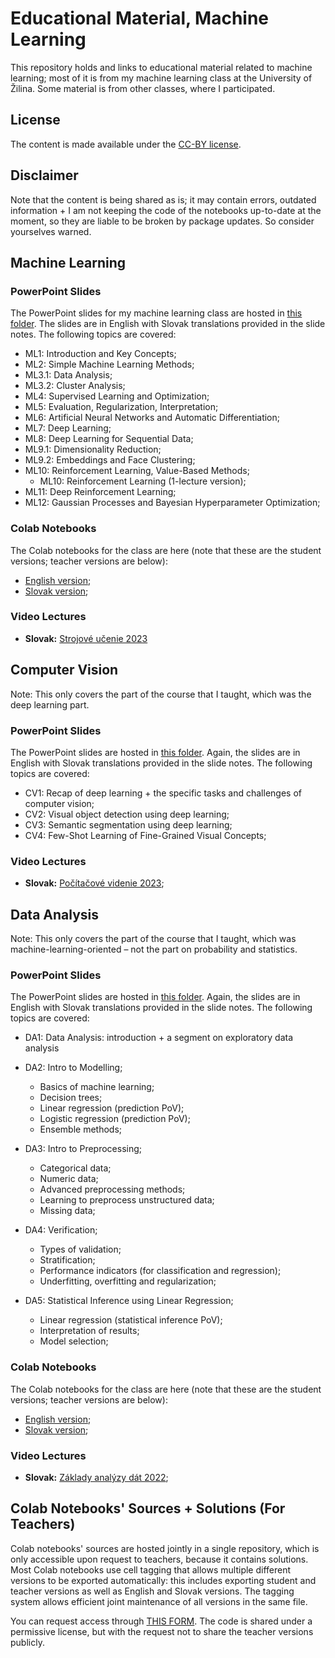 # Educational Material, Machine Learning

This repository holds and links to educational material related to machine learning; most of it is from my machine learning class at the University of Žilina. Some material is from other classes, where I participated.

## License

The content is made available under the [CC-BY license](https://creativecommons.org/licenses/by/4.0/).

## Disclaimer

Note that the content is being shared as is; it may contain errors, outdated information + I am not keeping the code of the notebooks up-to-date at the moment, so they are liable to be broken by package updates. So consider yourselves warned.

## Machine Learning

### PowerPoint Slides

The PowerPoint slides for my machine learning class are hosted in [this folder](https://drive.google.com/drive/folders/1CO0RlbClfLpcDpZxkfUbvbTb50Qx92Ll?usp=sharing). The slides are in English with Slovak translations provided in the slide notes. The following topics are covered:

* ML1: Introduction and Key Concepts;
* ML2: Simple Machine Learning Methods;
* ML3.1: Data Analysis;
* ML3.2: Cluster Analysis;
* ML4: Supervised Learning and Optimization;
* ML5: Evaluation, Regularization, Interpretation;
* ML6: Artificial Neural Networks and Automatic Differentiation;
* ML7: Deep Learning;
* ML8: Deep Learning for Sequential Data;
* ML9.1: Dimensionality Reduction;
* ML9.2: Embeddings and Face Clustering;
* ML10: Reinforcement Learning, Value-Based Methods;
    * ML10: Reinforcement Learning (1-lecture version);
* ML11: Deep Reinforcement Learning;
* ML12: Gaussian Processes and Bayesian Hyperparameter Optimization;

### Colab Notebooks

The Colab notebooks for the class are here (note that these are the student versions; teacher versions are below): 
* [English version](https://github.com/michalgregor/ml_class/tree/main/ml_colabs_en);
* [Slovak version](https://github.com/michalgregor/ml_class/tree/main/ml_colabs_sk);

### Video Lectures

* **Slovak:** [Strojové učenie 2023](https://www.youtube.com/playlist?list=PLlp7OFCtZSdGyYJ2FjDS_rbAqhtxV29qR)

## Computer Vision

Note: This only covers the part of the course that I taught, which was the deep learning part.

### PowerPoint Slides

The PowerPoint slides are hosted in [this folder](https://drive.google.com/drive/folders/1TaMIRJhP9Sat-iTynkZo_TfD07BCZ_Dy?usp=sharing). Again, the slides are in English with Slovak translations provided in the slide notes. The following topics are covered:

* CV1: Recap of deep learning + the specific tasks and challenges of computer vision;
* CV2: Visual object detection using deep learning;
* CV3: Semantic segmentation using deep learning;
* CV4: Few-Shot Learning of Fine-Grained Visual Concepts;

### Video Lectures

* **Slovak:** [Počítačové videnie 2023](https://www.youtube.com/playlist?list=PLlp7OFCtZSdHzXhXNqq4jE8u_9Po6bYc5);

## Data Analysis

Note: This only covers the part of the course that I taught, which was machine-learning-oriented – not the part on probability and statistics.

### PowerPoint Slides

The PowerPoint slides are hosted in [this folder](https://drive.google.com/drive/folders/1SxWLaLc8AXglUqL9neI88jqFN7DruiKD?usp=sharing). Again, the slides are in English with Slovak translations provided in the slide notes. The following topics are covered:

* DA1: Data Analysis: introduction + a segment on exploratory data analysis

* DA2: Intro to Modelling;
    * Basics of machine learning;
    * Decision trees;
    * Linear regression (prediction PoV);
    * Logistic regression (prediction PoV);
    * Ensemble methods;

* DA3: Intro to Preprocessing;
    * Categorical data;
    * Numeric data;
    * Advanced preprocessing methods;
    * Learning to preprocess unstructured data;
    * Missing data;

* DA4: Verification;
    * Types of validation;
    * Stratification;
    * Performance indicators (for classification and regression);
    * Underfitting, overfitting and regularization;

* DA5: Statistical Inference using Linear Regression;
    * Linear regression (statistical inference PoV);
    * Interpretation of results;
    * Model selection;

### Colab Notebooks

The Colab notebooks for the class are here (note that these are the student versions; teacher versions are below): 
* [English version](https://github.com/michalgregor/ml_class/tree/main/da_colabs_en);
* [Slovak version](https://github.com/michalgregor/ml_class/tree/main/da_colabs_sk);

### Video Lectures

* **Slovak:** [Základy analýzy dát 2022](https://www.youtube.com/playlist?list=PLlp7OFCtZSdGjzvVb15WilYSr9IoyaPzG);

## Colab Notebooks' Sources + Solutions (For Teachers)

Colab notebooks' sources are hosted jointly in a single repository, which is only accessible upon request to teachers, because it contains solutions. Most Colab notebooks use cell tagging that allows multiple different versions to be exported automatically: this includes exporting student and teacher versions as well as English and Slovak versions. The tagging system allows efficient joint maintenance of all versions in the same file.

You can request access through [THIS FORM](https://forms.gle/XGHsEyeXcq4VxQvb7). The code is shared under a permissive license, but with the request not to share the teacher versions publicly.
